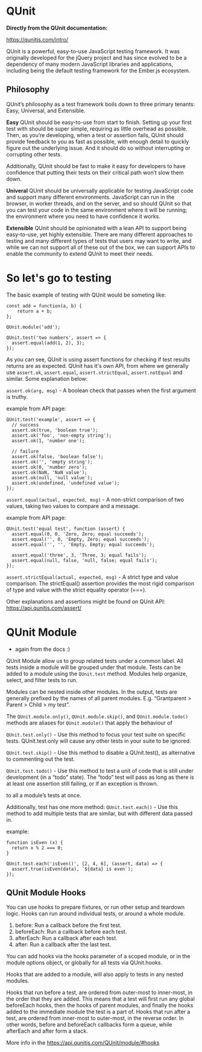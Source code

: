 # QUnit

**Directly from the QUnit documentation:**

https://qunitjs.com/intro/

QUnit is a powerful, easy-to-use JavaScript testing framework. It was originally developed for the jQuery project and has since evolved to be a dependency of many modern JavaScript libraries and applications, including being the default testing framework for the Ember.js ecosystem.

## Philosophy
QUnit’s philosophy as a test framework boils down to three primary tenants: Easy, Universal, and Extensible.

**Easy**
QUnit should be easy-to-use from start to finish. Setting up your first test with should be super simple, requiring as little overhead as possible. Then, as you’re developing, when a test or assertion fails, QUnit should provide feedback to you as fast as possible, with enough detail to quickly figure out the underlying issue. And it should do so without interrupting or corrupting other tests.

Additionally, QUnit should be fast to make it easy for developers to have confidence that putting their tests on their critical path won’t slow them down.

**Univeral**
QUnit should be universally applicable for testing JavaScript code and support many different environments. JavaScript can run in the browser, in worker threads, and on the server, and so should QUnit so that you can test your code in the same environment where it will be running; the environment where you need to have confidence it works.

**Extensible**
QUnit should be opinionated with a lean API to support being easy-to-use, yet highly extensible. There are many different approaches to testing and many different types of tests that users may want to write, and while we can not support all of these out of the box, we can support APIs to enable the community to extend QUnit to meet their needs.

# So let's go to testing

The basic example of testing with QUnit would be someting like:

```
const add = function(a, b) {
    return a + b;
};

QUnit.module('add');

QUnit.test('two numbers', assert => {
  assert.equal(add(1, 2), 3);
});
```

As you can see, QUnit is using assert functions for checking if test results returns are as expected. QUnit has it's own API,
from where we generally use `assert.ok`, `assert.equal`, `assert.strictEqual`, `assert.notEqual` and similar. Some explanation below:


`assert.ok(arg, msg)` - A boolean check that passes when the first argument is truthy.

example from API page:

```
QUnit.test('example', assert => {
  // success
  assert.ok(true, 'boolean true');
  assert.ok('foo', 'non-empty string');
  assert.ok(1, 'number one');

  // failure
  assert.ok(false, 'boolean false');
  assert.ok('', 'empty string');
  assert.ok(0, 'number zero');
  assert.ok(NaN, 'NaN value');
  assert.ok(null, 'null value');
  assert.ok(undefined, 'undefined value');
});
```

`assert.equal(actual, expected, msg)` - A non-strict comparison of two values, taking two values to compare and a message.

example from API page:
```
QUnit.test('equal test', function (assert) {
  assert.equal(0, 0, 'Zero, Zero; equal succeeds');
  assert.equal('', 0, 'Empty, Zero; equal succeeds');
  assert.equal('', '', 'Empty, Empty; equal succeeds');

  assert.equal('three', 3, 'Three, 3; equal fails');
  assert.equal(null, false, 'null, false; equal fails');
});
```

`assert.strictEqual(actual, expected, msg)` - A strict type and value comparison. The strictEqual() assertion provides the most rigid comparison of type and value with the strict equality operator (===).

Other explanations and assertions might be found on QUnit API:
https://api.qunitjs.com/assert/

# QUnit Module

- again from the docs :)

QUnit Module allow us to group related tests under a common label. All tests inside a module will be grouped under that module. Tests can be added to a module using the `QUnit.test` method. Modules help organize, select, and filter tests to run.

Modules can be nested inside other modules. In the output, tests are generally prefixed by the names of all parent modules. E.g. “Grantparent > Parent > Child > my test”.

The `QUnit.module.only()`, `QUnit.module.skip()`, and `QUnit.module.todo()` methods are aliases for `QUnit.module()` that apply the behaviour of 

`QUnit.test.only()` - Use this method to focus your test suite on specific tests. QUnit.test.only will cause any other tests in your suite to be ignored.

`QUnit.test.skip()` - Use this method to disable a QUnit.test(), as alternative to commenting out the test.

`QUnit.test.todo()` - Use this method to test a unit of code that is still under development (in a “todo” state). The “todo” test will pass as long as there is at least one assertion still failing, or if an exception is thrown.

to all a module’s tests at once. 

Additionally, test has one more method:
`QUnit.test.each()` - Use this method to add multiple tests that are similar, but with different data passed in.

example:

```
function isEven (x) {
  return x % 2 === 0;
}

QUnit.test.each('isEven()', [2, 4, 6], (assert, data) => {
  assert.true(isEven(data), `${data} is even`);
});
```

## QUnit Module Hooks
You can use hooks to prepare fixtures, or run other setup and teardown logic. Hooks can run around individual tests, or around a whole module.

1. before: Run a callback before the first test.
2. beforeEach: Run a callback before each test.
3. afterEach: Run a callback after each test.
4. after: Run a callback after the last test.

You can add hooks via the hooks parameter of a scoped module, or in the module options object, or globally for all tests via QUnit.hooks.

Hooks that are added to a module, will also apply to tests in any nested modules.

Hooks that run before a test, are ordered from outer-most to inner-most, in the order that they are added. This means that a test will first run any global beforeEach hooks, then the hooks of parent modules, and finally the hooks added to the immediate module the test is a part of. Hooks that run after a test, are ordered from inner-most to outer-most, in the reverse order. In other words, before and beforeEach callbacks form a queue, while afterEach and after form a stack.

More info in the https://api.qunitjs.com/QUnit/module/#hooks
